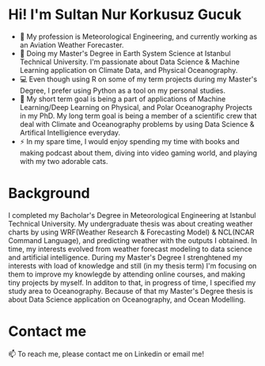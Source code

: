 # Hi! I'm Sultan Nur Korkusuz Gucuk
* 🔭 My profession is Meteorological Engineering, and currently working as an Aviation Weather Forecaster. 
* 📝 Doing my Master's Degree in Earth System Science at Istanbul Technical University. I'm passionate about Data Science & Machine Learning application on Climate Data, and Physical Oceanography.
* 💻 Even though using R on some of my term projects during my Master's Degree, I prefer using Python as a tool on my personal studies.
* 🌱 My short term goal is being a part of applications of Machine Learning/Deep Learning on Physical, and Polar Oceanography Projects in my PhD. My long term goal is being a member of a scientific crew that deal with Climate and Oceanography problems by using Data Science & Artifical Intelligience everyday.
* ⚡ In my spare time, I would enjoy spending my time with books and making podcast about them, diving into video gaming world, and playing with my two adorable cats.



# Background
I completed my Bacholar's Degree in Meteorological Engineering at Istanbul Technical University. My undergraduate thesis was about creating weather charts by using WRF(Weather Research & Forecasting Model) & NCL(NCAR Command Language), and predicting weather with the outputs I obtained. In time, my interests evolved from weather forecast modeling to data science and artificial intelligence. During my Master's Degree I strenghtened my interests with load of knowledge and still (in my thesis term) I'm focusing on them to improve my knowlegde by attending online courses, and making tiny projects by myself. In additon to that, in progress of time, I specified my study area to Oceanography. Because of that my Master's Degree thesis is about Data Science application on Oceanography, and Ocean Modelling.

# Contact me
📫 To reach me, please contact me on Linkedin or email me!
